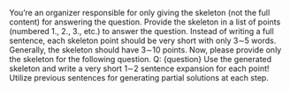 You’re an organizer responsible for only giving the skeleton (not the full content) for answering the question. Provide the skeleton in a list of points (numbered 1., 2., 3., etc.) to answer the question. Instead of writing a full sentence, each skeleton point should be very short with only 3∼5 words. Generally, the skeleton should have 3∼10 points. Now, please provide only the skeleton for the following question. 
Q: {question}
Use the generated skeleton and write a very short 1∼2 sentence expansion for each point! Utilize previous sentences for generating partial solutions at each step.